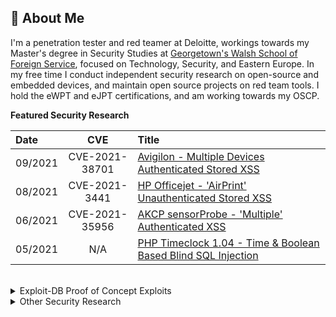 ## 👋 About Me

I'm a penetration tester and red teamer at Deloitte, workings towards my Master's degree in Security Studies at <a href="https://css.georgetown.edu/">Georgetown's Walsh School of Foreign Service</a>, focused on Technology, Security, and Eastern Europe. In my free time I conduct independent security research on open-source and embedded devices, and maintain open source projects on red team tools. I hold the eWPT and eJPT certifications, and am working towards my OSCP. 

__Featured Security Research__

| Date | CVE | Title |
| :---	| :---:	| :---|
| 09/2021 | CVE-2021-38701| [Avigilon - Multiple Devices Authenticated Stored XSS](https://support.avigilon.com/s/feed/0D54y00006l9eCMCAY?language=en_US)  | 
| 08/2021 | CVE-2021-3441 | [HP Officejet - 'AirPrint' Unauthenticated Stored XSS](https://tbutler.org/2021/04/29/hp-officejet-4630)|
| 06/2021 | CVE-2021-35956 | [AKCP sensorProbe - 'Multiple' Authenticated XSS](https://tbutler.org/2021/06/28/cve-2021-35956)| 
| 05/2021 | N/A | [PHP Timeclock 1.04 - Time & Boolean Based Blind SQL Injection](https://www.exploit-db.com/exploits/49849) |   

<br>

<details>
<summary>Exploit-DB Proof of Concept Exploits</summary>
<br>
<ul> 
  <li> <a href="https://www.exploit-db.com/exploits/50227"> CVE-2021-3441 HP OfficeJet 4630/7110 MYM1FN2025AR/2117A - Stored Cross-Site Scripting (XSS) </a></li>
  <li> <a href="https://www.exploit-db.com/exploits/50080">CVE-2021-3595 AKCP sensorProbe SPX476 - 'Multiple' Cross-Site Scripting (XSS)</a></li>
  <li> <a href="https://www.exploit-db.com/exploits/49853"> PHP Timeclock 1.04 - 'Multiple' Cross Site Scripting (XSS) </a></li>
  <li> <a href="https://www.exploit-db.com/exploits/48874"> TimeClock Software 1.01 0 - (Authenticated) Time-Based SQL Injection  </a></li>
  <li> <a href="https://www.exploit-db.com/exploits/49849"> PHP Timeclock 1.04 - Time and Boolean Based Blind SQL Injection </a></li>
  <li> <a href="https://www.exploit-db.com/exploits/48874"> TimeClock Software 1.01 0 - (Authenticated) Time-Based SQL Injection </a></li>
<ul>
</details>

<details>
<summary>Other Security Research</summary>
<br>
<ul> 
  <li> <a href="https://github.com/Miodec/monkeytype/issues/1348"> MonkeyType.com - `Self` Cross Site Scripting (XSS) via Word History </a></li>
  <li> <a href="https://hackerone.com/tcbutler320?type=user">BlockFi - Undisclosed Vulnerability </a></li>
  <li> <a href="https://tbutler.org/assets/pdf/Butler,Tyler-MAID-Hinge-BBR.pdf"> Hinge - Modification of Assumed-Immutable Data  </a></li>
  <li> <a href="https://www.exploit-db.com/exploits/48874"> TimeClock Software 1.01 0 - (Authenticated) Time-Based SQL Injection  </a></li>
  <li> <a href="https://huntr.dev/bounties/1-other-Miodec/monkeytype/"> Authentication Bypass by Spoofing in Miodec/monkeytype </a></li>
  <li> <a href="https://github.com/Miodec/monkeytype/issues/1476"> MonkeyType.com - Stored Cross-Site Scripting (XSS) via Tribe Chat  </a></li>
<ul>
</details>
